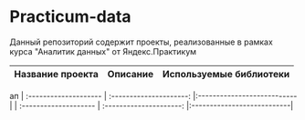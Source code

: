 # Practicum-data
Данный репозиторий содержит проекты, реализованные в рамках курса "Аналитик данных" от Яндекс.Практикум

| Название проекта      | Описание               | Используемые библиотеки     |
| :-------------------- | :---------------------: |:---------------------------|
  ап
| :-------------------- | :---------------------: |:---------------------------|
| :-------------------- | :---------------------: |:---------------------------|
